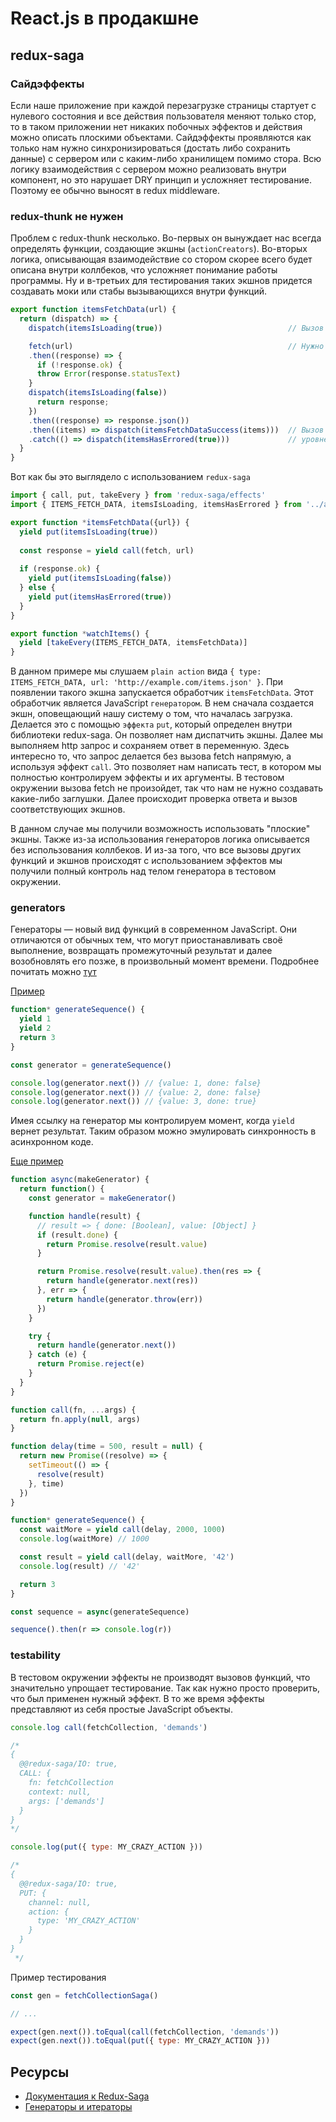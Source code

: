 # React.js в продакшне

## redux-saga

### Сайдэффекты

Если наше приложение при каждой перезагрузке страницы стартует с нулевого состояния и все действия пользователя меняют только стор, то в таком приложении нет никаких побочных эффектов и действия можно описать плоскими объектами. Сайдэффекты проявляются как только нам нужно синхронизироваться (достать либо сохранить данные) с сервером или с каким-либо хранилищем помимо стора. Всю логику взаимодействия с сервером можно реализовать внутри компонент, но это нарушает DRY принцип и усложняет тестирование. Поэтому ее обычно выносят в redux middleware.

### redux-thunk не нужен

Проблем с redux-thunk несколько. Во-первых он вынуждает нас всегда определять функции, создающие экшны (`actionCreators`). Во-вторых логика, описывающая взаимодействие со стором скорее всего будет описана внутри коллбеков, что усложняет понимание работы программы. Ну и в-третьих для тестирования таких экшнов придется создавать моки или стабы вызывающихся внутри функций.

```js
export function itemsFetchData(url) {
  return (dispatch) => {
    dispatch(itemsIsLoading(true))                            // Вызов экшна

    fetch(url)                                                // Нужно стабить fetch
    .then((response) => {
      if (!response.ok) {
      throw Error(response.statusText)
    }
    dispatch(itemsIsLoading(false))
      return response;
    })
    .then((response) => response.json())
    .then((items) => dispatch(itemsFetchDataSuccess(items)))  // Вызов экшна на другом
    .catch(() => dispatch(itemsHasErrored(true)))             // уровне вложенноcти
  }
}
```

Вот как бы это выглядело с использованием `redux-saga`

```js
import { call, put, takeEvery } from 'redux-saga/effects'
import { ITEMS_FETCH_DATA, itemsIsLoading, itemsHasErrored } from '../actions/items'

export function *itemsFetchData({url}) {
  yield put(itemsIsLoading(true))
  
  const response = yield call(fetch, url)
  
  if (response.ok) {
    yield put(itemsIsLoading(false))
  } else {
    yield put(itemsHasErrored(true))
  }
}

export function *watchItems() {
  yield [takeEvery(ITEMS_FETCH_DATA, itemsFetchData)]
}

```

В данном примере мы слушаем `plain action` вида `{ type: ITEMS_FETCH_DATA, url: 'http://example.com/items.json' }`. При появлении такого экшна запускается обработчик `itemsFetchData`. Этот обработчик является JavaScript `генератором`. В нем сначала создается экшн, оповещающий нашу систему о том, что началась загрузка. Делается это с помощью `эффекта` `put`, который определен внутри библиотеки redux-saga. Он позволяет нам диспатчить экшны. Далее мы выполняем http запрос и сохраняем ответ в переменную. Здесь интересно то, что запрос делается без вызова fetch напрямую, а используя эффект `call`. Это позволяет нам написать тест, в котором мы полностью контролируем эффекты и их аргументы. В тестовом окружении вызова fetch не произойдет, так что нам не нужно создавать какие-либо заглушки. Далее происходит проверка ответа и вызов соответствующих экшнов.

В данном случае мы получили возможность использовать "плоские" экшны. Также из-за использования генераторов логика описывается без использования коллбеков. И из-за того, что все вызовы других функций и экшнов происходят с использованием эффектов мы получили полный контроль над телом генератора в тестовом окружении.

### generators

Генераторы &mdash; новый вид функций в современном JavaScript. Они отличаются от обычных тем, что могут приостанавливать своё выполнение, возвращать промежуточный результат и далее возобновлять его позже, в произвольный момент времени. Подробнее почитать можно [тут](https://learn.javascript.ru/generator)

[Пример](https://jsfiddle.net/dra1n/h6s4b6Lw/)

```js
function* generateSequence() {
  yield 1
  yield 2
  return 3
}

const generator = generateSequence()

console.log(generator.next()) // {value: 1, done: false}
console.log(generator.next()) // {value: 2, done: false}
console.log(generator.next()) // {value: 3, done: true}
```

Имея ссылку на генератор мы контролируем момент, когда `yield` вернет результат. Таким образом можно эмулировать синхронность в асинхронном коде.

[Еще пример](https://jsfiddle.net/dra1n/uok446v4/)

```js
function async(makeGenerator) {
  return function() {
    const generator = makeGenerator()

    function handle(result) {
      // result => { done: [Boolean], value: [Object] }
      if (result.done) {
        return Promise.resolve(result.value)
      }

      return Promise.resolve(result.value).then(res => {
        return handle(generator.next(res))
      }, err => {
        return handle(generator.throw(err))
      })
    }

    try {
      return handle(generator.next())
    } catch (e) {
      return Promise.reject(e)
    }
  }
}

function call(fn, ...args) {
  return fn.apply(null, args)
}

function delay(time = 500, result = null) {
  return new Promise((resolve) => {
    setTimeout(() => {
      resolve(result)
    }, time)
  })
}

function* generateSequence() {
  const waitMore = yield call(delay, 2000, 1000)
  console.log(waitMore) // 1000

  const result = yield call(delay, waitMore, '42')
  console.log(result) // '42'

  return 3
}

const sequence = async(generateSequence)

sequence().then(r => console.log(r))

```

### testability

В тестовом окружении эффекты не производят вызовов функций, что значительно упрощает тестирование. Так как нужно просто проверить, что был применен нужный эффект. В то же время эффекты представляют из себя простые JavaScript объекты.

```js
console.log call(fetchCollection, 'demands')

/*
{
  @@redux-saga/IO: true,
  CALL: {
    fn: fetchCollection
    context: null,
    args: ['demands']
  }
}
*/
```

```js
console.log(put({ type: MY_CRAZY_ACTION }))

/*
{
  @@redux-saga/IO: true,
  PUT: {
    channel: null,
    action: {
      type: 'MY_CRAZY_ACTION'
    }
  }
}
 */
```

Пример тестирования

```js
const gen = fetchCollectionSaga()

// ...

expect(gen.next()).toEqual(call(fetchCollection, 'demands'))
expect(gen.next()).toEqual(put({ type: MY_CRAZY_ACTION }))
```


## Ресурсы

* [Документация к Redux-Saga](https://redux-saga.js.org/)
* [Генераторы и итераторы](https://developer.mozilla.org/ru/docs/Web/JavaScript/Guide/Iterators_and_Generators)
